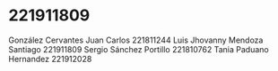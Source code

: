 # 221911809

González Cervantes Juan Carlos 221811244
 Luis Jhovanny Mendoza Santiago 221911809
 Sergio Sánchez Portillo 221810762
Tania Paduano Hernandez 221912028
